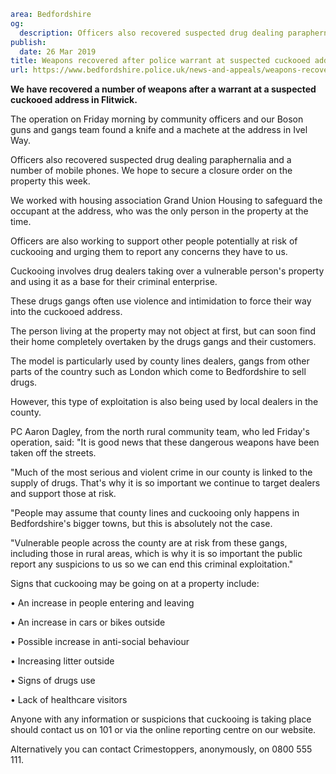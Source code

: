 ```yaml
area: Bedfordshire
og:
  description: Officers also recovered suspected drug dealing paraphernalia and a number of mobile phones.
publish:
  date: 26 Mar 2019
title: Weapons recovered after police warrant at suspected cuckooed address
url: https://www.bedfordshire.police.uk/news-and-appeals/weapons-recovered-cuckooed-mar2019
```

**We have recovered a number of weapons after a warrant at a suspected cuckooed address in Flitwick.**

The operation on Friday morning by community officers and our Boson guns and gangs team found a knife and a machete at the address in Ivel Way.

Officers also recovered suspected drug dealing paraphernalia and a number of mobile phones. We hope to secure a closure order on the property this week.

We worked with housing association Grand Union Housing to safeguard the occupant at the address, who was the only person in the property at the time.

Officers are also working to support other people potentially at risk of cuckooing and urging them to report any concerns they have to us.

Cuckooing involves drug dealers taking over a vulnerable person's property and using it as a base for their criminal enterprise.

These drugs gangs often use violence and intimidation to force their way into the cuckooed address.

The person living at the property may not object at first, but can soon find their home completely overtaken by the drugs gangs and their customers.

The model is particularly used by county lines dealers, gangs from other parts of the country such as London which come to Bedfordshire to sell drugs.

However, this type of exploitation is also being used by local dealers in the county.

PC Aaron Dagley, from the north rural community team, who led Friday's operation, said: "It is good news that these dangerous weapons have been taken off the streets.

"Much of the most serious and violent crime in our county is linked to the supply of drugs. That's why it is so important we continue to target dealers and support those at risk.

"People may assume that county lines and cuckooing only happens in Bedfordshire's bigger towns, but this is absolutely not the case.

"Vulnerable people across the county are at risk from these gangs, including those in rural areas, which is why it is so important the public report any suspicions to us so we can end this criminal exploitation."

Signs that cuckooing may be going on at a property include:

• An increase in people entering and leaving

• An increase in cars or bikes outside

• Possible increase in anti-social behaviour

• Increasing litter outside

• Signs of drugs use

• Lack of healthcare visitors

Anyone with any information or suspicions that cuckooing is taking place should contact us on 101 or via the online reporting centre on our website.

Alternatively you can contact Crimestoppers, anonymously, on 0800 555 111.
